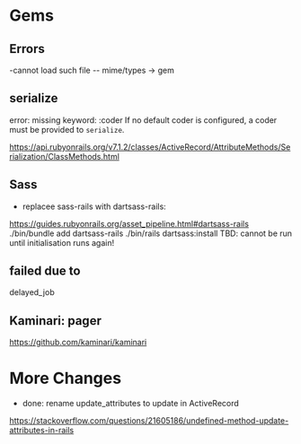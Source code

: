# Gems
## Errors
-cannot load such file -- mime/types -> gem
## serialize
error: 
missing keyword: :coder If no default coder is configured, a coder must be provided to `serialize`.

https://api.rubyonrails.org/v7.1.2/classes/ActiveRecord/AttributeMethods/Serialization/ClassMethods.html

## Sass

- replacee sass-rails with dartsass-rails:

https://guides.rubyonrails.org/asset_pipeline.html#dartsass-rails
./bin/bundle add dartsass-rails
./bin/rails dartsass:install
TBD: cannot be run until initialisation runs again!

failed due to 
- 
delayed_job

## Kaminari: pager
https://github.com/kaminari/kaminari

# More Changes

- done: rename update_attributes to update in ActiveRecord

https://stackoverflow.com/questions/21605186/undefined-method-update-attributes-in-rails